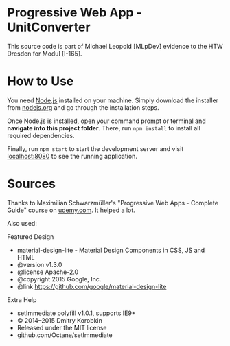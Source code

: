 # Progressive Web App - UnitConverter
This source code is part of Michael Leopold [MLpDev] evidence to the HTW Dresden for Modul [I-165].

# How to Use
You need [Node.js](https://nodejs.org) installed on your machine. Simply download the installer from [nodejs.org](https://nodejs.org) and go through the installation steps.

Once Node.js is installed, open your command prompt or terminal and **navigate into this project folder**. There, run `npm install` to install all required dependencies.

Finally, run `npm start` to start the development server and visit [localhost:8080](http://localhost:8080) to see the running application.


# Sources
Thanks to Maximilian Schwarzmüller's "Progressive Web Apps - Complete Guide" course on [udemy.com](https://www.udemy.com/). It helped a lot.

Also used: 

Featured Design

 * material-design-lite - Material Design Components in CSS, JS and HTML
 * @version v1.3.0
 * @license Apache-2.0
 * @copyright 2015 Google, Inc.
 * @link https://github.com/google/material-design-lite
 
 Extra Help
 
 * setImmediate polyfill v1.0.1, supports IE9+
 * © 2014–2015 Dmitry Korobkin
 * Released under the MIT license
 * github.com/Octane/setImmediate
 

